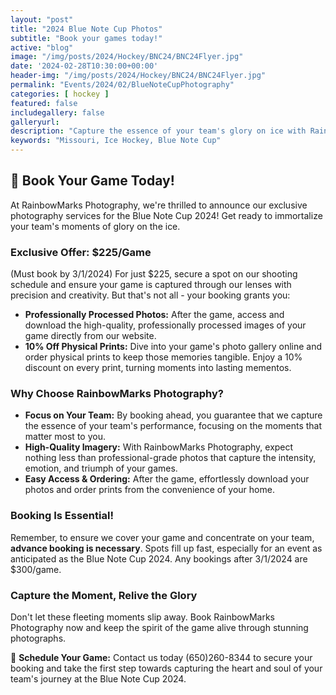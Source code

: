 ```yaml
---
layout: "post"
title: "2024 Blue Note Cup Photos"
subtitle: "Book your games today!"
active: "blog"
image: "/img/posts/2024/Hockey/BNC24/BNC24Flyer.jpg"
date: '2024-02-28T10:30:00+00:00'
header-img: "/img/posts/2024/Hockey/BNC24/BNC24Flyer.jpg"
permalink: "Events/2024/02/BlueNoteCupPhotography"
categories: [ hockey ]
featured: false
includegallery: false
galleryurl: 
description: "Capture the essence of your team's glory on ice with RainbowMarks Photography. Book your game now for exclusive photo services at the Blue Note Cup 2024! 📸"
keywords: "Missouri, Ice Hockey, Blue Note Cup"
---
```

## 📸 Book Your Game Today!

At RainbowMarks Photography, we're thrilled to announce our exclusive photography services for the Blue Note Cup 2024! Get ready to immortalize your team's moments of glory on the ice. 

### **Exclusive Offer: $225/Game**

(Must book by 3/1/2024) For just $225, secure a spot on our shooting schedule and ensure your game is captured through our lenses with precision and creativity. But that's not all - your booking grants you:

- **Professionally Processed Photos:** After the game, access and download the high-quality, professionally processed images of your game directly from our website. 
- **10% Off Physical Prints:** Dive into your game's photo gallery online and order physical prints to keep those memories tangible. Enjoy a 10% discount on every print, turning moments into lasting mementos.

### **Why Choose RainbowMarks Photography?**

- **Focus on Your Team:** By booking ahead, you guarantee that we capture the essence of your team's performance, focusing on the moments that matter most to you.
- **High-Quality Imagery:** With RainbowMarks Photography, expect nothing less than professional-grade photos that capture the intensity, emotion, and triumph of your games.
- **Easy Access & Ordering:** After the game, effortlessly download your photos and order prints from the convenience of your home.

### **Booking Is Essential!**

Remember, to ensure we cover your game and concentrate on your team, **advance booking is necessary**. Spots fill up fast, especially for an event as anticipated as the Blue Note Cup 2024. Any bookings after 3/1/2024 are $300/game. 

### **Capture the Moment, Relive the Glory**

Don't let these fleeting moments slip away. Book RainbowMarks Photography now and keep the spirit of the game alive through stunning photographs.

📅 **Schedule Your Game:** Contact us today (650)260-8344 to secure your booking and take the first step towards capturing the heart and soul of your team's journey at the Blue Note Cup 2024.

